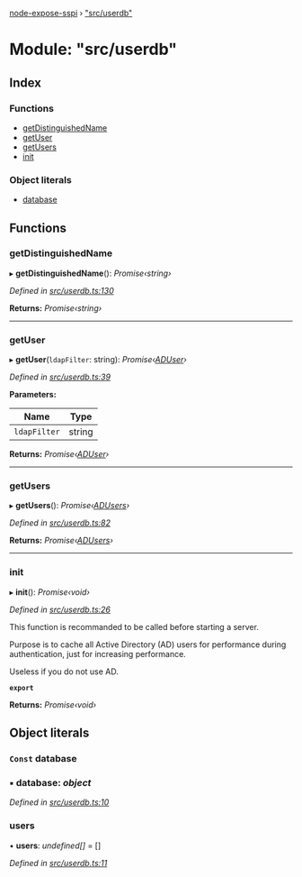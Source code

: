 [node-expose-sspi](../README.md) › ["src/userdb"](_src_userdb_.md)

# Module: "src/userdb"

## Index

### Functions

* [getDistinguishedName](_src_userdb_.md#getdistinguishedname)
* [getUser](_src_userdb_.md#getuser)
* [getUsers](_src_userdb_.md#getusers)
* [init](_src_userdb_.md#init)

### Object literals

* [database](_src_userdb_.md#const-database)

## Functions

###  getDistinguishedName

▸ **getDistinguishedName**(): *Promise‹string›*

*Defined in [src/userdb.ts:130](https://github.com/jlguenego/node-expose-sspi/blob/19d0c3f/src/userdb.ts#L130)*

**Returns:** *Promise‹string›*

___

###  getUser

▸ **getUser**(`ldapFilter`: string): *Promise‹[ADUser](../interfaces/_src_interfaces_.aduser.md)›*

*Defined in [src/userdb.ts:39](https://github.com/jlguenego/node-expose-sspi/blob/19d0c3f/src/userdb.ts#L39)*

**Parameters:**

Name | Type |
------ | ------ |
`ldapFilter` | string |

**Returns:** *Promise‹[ADUser](../interfaces/_src_interfaces_.aduser.md)›*

___

###  getUsers

▸ **getUsers**(): *Promise‹[ADUsers](_src_interfaces_.md#adusers)›*

*Defined in [src/userdb.ts:82](https://github.com/jlguenego/node-expose-sspi/blob/19d0c3f/src/userdb.ts#L82)*

**Returns:** *Promise‹[ADUsers](_src_interfaces_.md#adusers)›*

___

###  init

▸ **init**(): *Promise‹void›*

*Defined in [src/userdb.ts:26](https://github.com/jlguenego/node-expose-sspi/blob/19d0c3f/src/userdb.ts#L26)*

This function is recommanded to be called before starting a server.

Purpose is to cache all Active Directory (AD) users for
performance during authentication, just for increasing performance.

Useless if you do not use AD.

**`export`** 

**Returns:** *Promise‹void›*

## Object literals

### `Const` database

### ▪ **database**: *object*

*Defined in [src/userdb.ts:10](https://github.com/jlguenego/node-expose-sspi/blob/19d0c3f/src/userdb.ts#L10)*

###  users

• **users**: *undefined[]* = []

*Defined in [src/userdb.ts:11](https://github.com/jlguenego/node-expose-sspi/blob/19d0c3f/src/userdb.ts#L11)*

